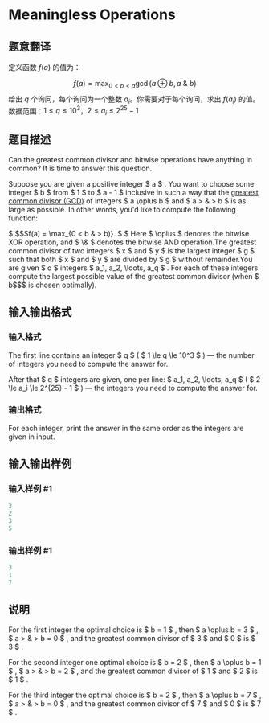 # Meaningless Operations

## 题意翻译

定义函数 $f(a)$ 的值为：

$$f(a)=\max_{0<b<a}\gcd(a\oplus b,a\ \&\ b)$$ 给出 $q$ 个询问，每个询问为一个整数 $a_i$。你需要对于每个询问，求出 $f(a_i)$ 的值。 数据范围：$1\le q\le 10^3$，$2\le a_i\le 2^{25}-1$

## 题目描述

Can the greatest common divisor and bitwise operations have anything in common? It is time to answer this question.

Suppose you are given a positive integer $ a $ . You want to choose some integer $ b $ from $ 1 $ to $ a - 1 $ inclusive in such a way that the [greatest common divisor (GCD)](https://en.wikipedia.org/wiki/Greatest_common_divisor) of integers $ a \oplus b $ and $ a \> \& \> b $ is as large as possible. In other words, you'd like to compute the following function:

$ $$$f(a) = \max_{0 < b  \& \> b)}. $ $ Here $ \\oplus $ denotes the bitwise XOR operation, and $ \\& $ denotes the bitwise AND operation.The greatest common divisor of two integers $ x $ and $ y $ is the largest integer $ g $ such that both $ x $ and $ y $ are divided by $ g $ without remainder.You are given $ q $ integers $ a\_1, a\_2, \\ldots, a\_q $ . For each of these integers compute the largest possible value of the greatest common divisor (when $ b$$$ is chosen optimally).

## 输入输出格式

### 输入格式

The first line contains an integer $ q $ ( $ 1 \le q \le 10^3 $ ) — the number of integers you need to compute the answer for.

After that $ q $ integers are given, one per line: $ a_1, a_2, \ldots, a_q $ ( $ 2 \le a_i \le 2^{25} - 1 $ ) — the integers you need to compute the answer for.

### 输出格式

For each integer, print the answer in the same order as the integers are given in input.

## 输入输出样例

### 输入样例 #1

```cpp
3
2
3
5

```
### 输出样例 #1

```cpp
3
1
7

```
## 说明

For the first integer the optimal choice is $ b = 1 $ , then $ a \oplus b = 3 $ , $ a \> \& \> b = 0 $ , and the greatest common divisor of $ 3 $ and $ 0 $ is $ 3 $ .

For the second integer one optimal choice is $ b = 2 $ , then $ a \oplus b = 1 $ , $ a \> \& \> b = 2 $ , and the greatest common divisor of $ 1 $ and $ 2 $ is $ 1 $ .

For the third integer the optimal choice is $ b = 2 $ , then $ a \oplus b = 7 $ , $ a \> \& \> b = 0 $ , and the greatest common divisor of $ 7 $ and $ 0 $ is $ 7 $ .

